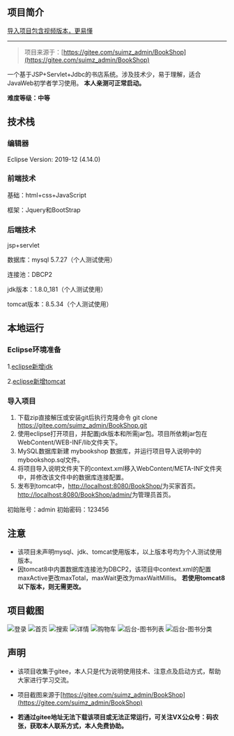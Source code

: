 ## 项目简介
[导入项目包含视频版本，更易懂][1]

----------
>项目来源于：[https://gitee.com/suimz_admin/BookShop](https://gitee.com/suimz_admin/BookShop)

一个基于JSP+Servlet+Jdbc的书店系统。涉及技术少，易于理解，适合JavaWeb初学者学习使用。
**本人亲测可正常启动。**

**难度等级：中等**

## 技术栈
### 编辑器

Eclipse Version: 2019-12 (4.14.0)

### 前端技术

基础：html+css+JavaScript

框架：Jquery和BootStrap

### 后端技术

jsp+servlet

数据库：mysql 5.7.27（个人测试使用）

连接池：DBCP2

jdk版本：1.8.0_181（个人测试使用）

tomcat版本：8.5.34（个人测试使用）

## 本地运行
### Eclipse环境准备

1.[eclipse新增jdk][2]

2.[eclipse新增tomcat][3]

### 导入项目
1. 下载zip直接解压或安装git后执行克隆命令 git clone https://gitee.com/suimz_admin/BookShop.git
2. 使用eclipse打开项目，并配置jdk版本和所需jar包。项目所依赖jar包在WebContent/WEB-INF/lib文件夹下。
3. MySQL数据库新建 mybookshop 数据库，并运行项目导入说明中的mybookshop.sql文件。
4. 将项目导入说明文件夹下的context.xml移入WebContent/META-INF文件夹中，并修改该文件中的数据库连接配置。
5. 发布到tomcat中，[http://localhost:8080/BookShop/](http://localhost:8080/BookShop/)为买家首页。[http://localhost:8080/BookShop/admin/](http://localhost:8080/BookShop/admin/)为管理员首页。

初始账号：admin  初始密码：123456

## 注意
- 该项目未声明mysql、jdk、tomcat使用版本，以上版本号均为个人测试使用版本。
- 因tomcat8中内置数据库连接池为DBCP2，该项目中context.xml的配置maxActive更改maxTotal，maxWait更改为maxWaitMillis。
**若使用tomcat8以下版本，则无需更改。**


## 项目截图
![登录](http://coderzcr.gitee.io/sensor-java-picture/pictures/blog20200201143801.jpeg)
![首页](http://coderzcr.gitee.io/sensor-java-picture/pictures/blog20200201143802.jpeg)
![搜索](http://coderzcr.gitee.io/sensor-java-picture/pictures/blog20200201143803.jpeg)
![详情](http://coderzcr.gitee.io/sensor-java-picture/pictures/blog20200201143804.jpeg)
![购物车](http://coderzcr.gitee.io/sensor-java-picture/pictures/blog20200201143805.jpeg)
![后台-图书列表](http://coderzcr.gitee.io/sensor-java-picture/pictures/blog20200201143806.jpeg)
![后台-图书分类 ](http://coderzcr.gitee.io/sensor-java-picture/pictures/blog20200201143807.jpeg)

## 声明
- 该项目收集于gitee，本人只是代为说明使用技术、注意点及启动方式，帮助大家进行学习交流。
- 项目截图来源于[https://gitee.com/suimz_admin/BookShop](https://gitee.com/suimz_admin/BookShop)
- **若通过gitee地址无法下载该项目或无法正常运行，可关注VX公众号：码农张，获取本人联系方式，本人免费协助。**


  [1]: https://zhuanlan.zhihu.com/p/104589778
  [2]: http://coderzcr.gitee.io/sensor-java-picture/pictures/Eclipse%E6%96%B0%E5%A2%9Ejdk.mp4
  [3]: http://coderzcr.gitee.io/sensor-java-picture/pictures/Eclipse%E6%96%B0%E5%A2%9Etomcat.mp4